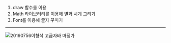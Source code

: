 1. draw 함수를 이용
2. Math 라이브러리를 이용해 별과 시계 그리기
3. Font를 이용해 글자 꾸미기

***

![20190756이형석 고급자바 마징가](https://github.com/user-attachments/assets/36db8390-0222-4b77-bd35-dfc8fee2c8da)

